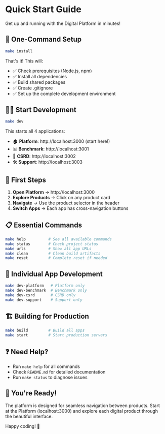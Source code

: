 # Quick Start Guide

Get up and running with the Digital Platform in minutes!

## 🚀 One-Command Setup

```bash
make install
```

That's it! This will:
- ✅ Check prerequisites (Node.js, npm)
- ✅ Install all dependencies
- ✅ Build shared packages
- ✅ Create .gitignore
- ✅ Set up the complete development environment

## 🏃‍♂️ Start Development

```bash
make dev
```

This starts all 4 applications:
- 🏠 **Platform**: http://localhost:3000 (start here!)
- 📊 **Benchmark**: http://localhost:3001
- 🌱 **CSRD**: http://localhost:3002
- 🛠️ **Support**: http://localhost:3003

## 🎯 First Steps

1. **Open Platform** → http://localhost:3000
2. **Explore Products** → Click on any product card
3. **Navigate** → Use the product selector in the header
4. **Switch Apps** → Each app has cross-navigation buttons

## 📋 Essential Commands

```bash
make help          # See all available commands
make status        # Check project status
make urls          # Show all app URLs
make clean         # Clean build artifacts
make reset         # Complete reset if needed
```

## 🔧 Individual App Development

```bash
make dev-platform   # Platform only
make dev-benchmark  # Benchmark only
make dev-csrd       # CSRD only
make dev-support    # Support only
```

## 🏗️ Building for Production

```bash
make build         # Build all apps
make start         # Start production servers
```

## ❓ Need Help?

- Run `make help` for all commands
- Check `README.md` for detailed documentation
- Run `make status` to diagnose issues

## 🎉 You're Ready!

The platform is designed for seamless navigation between products. Start at the Platform (localhost:3000) and explore each digital product through the beautiful interface.

Happy coding! 🚀
